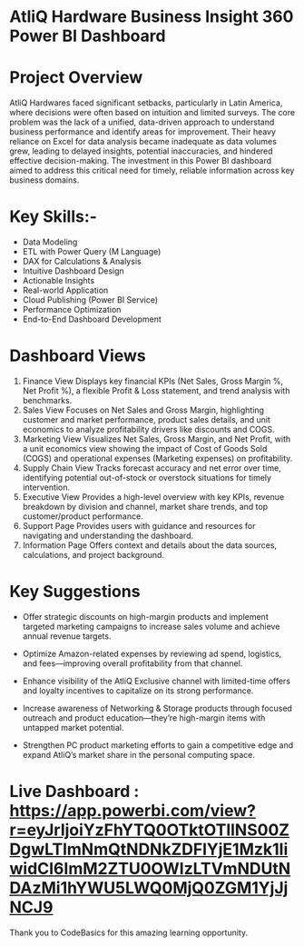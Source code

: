 # AtliQ Hardware  Business Insight 360 Power BI Dashboard

# Project Overview
AtliQ Hardwares faced significant setbacks, particularly in Latin America, where decisions were often based on intuition and limited surveys. The core problem was the lack of a unified, data-driven approach to understand business performance and identify areas for improvement. Their heavy reliance on Excel for data analysis became inadequate as data volumes grew, leading to delayed insights, potential inaccuracies, and hindered effective decision-making. The investment in this Power BI dashboard aimed to address this critical need for timely, reliable information across key business domains.

# Key Skills:-
  
 - Data Modeling
 - ETL with Power Query (M Language)
 - DAX for Calculations & Analysis
 - Intuitive Dashboard Design
 - Actionable Insights
 - Real-world Application
 - Cloud Publishing (Power BI Service)
 - Performance Optimization
 - End-to-End Dashboard Development

 # Dashboard Views
1)	Finance View
    Displays key financial KPIs (Net Sales, Gross Margin %, Net Profit %), a flexible Profit & Loss statement, and trend analysis with benchmarks.
2)	Sales View
  	Focuses on Net Sales and Gross Margin, highlighting customer and market performance, product sales details, and unit economics to analyze profitability drivers like discounts and COGS.
3)	Marketing View
  	Visualizes Net Sales, Gross Margin, and Net Profit, with a unit economics view showing the impact of Cost of Goods Sold (COGS) and operational expenses (Marketing expenses) on profitability.
4)	Supply Chain View
  	Tracks forecast accuracy and net error over time, identifying potential out-of-stock or overstock situations for timely intervention.
5)	Executive View
  	Provides a high-level overview with key KPIs, revenue breakdown by division and channel, market share trends, and top customer/product performance.
6)	Support Page
  	Provides users with guidance and resources for navigating and understanding the dashboard.
7)	Information Page
  	Offers context and details about the data sources, calculations, and project background.

# Key Suggestions

- Offer strategic discounts on high-margin products and implement targeted marketing campaigns to increase sales volume and achieve annual revenue targets.

- Optimize Amazon-related expenses by reviewing ad spend, logistics, and fees—improving overall profitability from that channel.

- Enhance visibility of the AtliQ Exclusive channel with limited-time offers and loyalty incentives to capitalize on its strong performance.

- Increase awareness of Networking & Storage products through focused outreach and product education—they’re high-margin items with untapped market potential.

- Strengthen PC product marketing efforts to gain a competitive edge and expand AtliQ’s market share in the personal computing space.

# Live Dashboard : https://app.powerbi.com/view?r=eyJrIjoiYzFhYTQ0OTktOTllNS00ZDgwLTlmNmQtNDNkZDFlYjE1Mzk1IiwidCI6ImM2ZTU0OWIzLTVmNDUtNDAzMi1hYWU5LWQ0MjQ0ZGM1YjJjNCJ9

Thank you to CodeBasics for this amazing learning opportunity.


